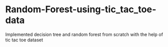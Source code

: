 # Random-Forest-using-tic_tac_toe-data
Implemented decision tree and random forest from scratch with the help of tic tac toe dataset
